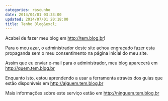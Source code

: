 ```yaml
---
categories: rascunho
date: 2014/04/01 03:33:00
updated: 2014/07/01 20:18:00
title: Tenho Blog&excl;
---
```

Acabei de fazer meu blog em http://tem.blog.br!

Para o meu azar, o administrador deste site achou engraçado fazer esta
propaganda sem o meu consentimento na página inicial do meu site.

Assim que eu enviar e-mail para o administrador, meu blog aparecerá em
http://quem.tem.blog.br

Enquanto isto, estou aprendendo a usar a ferramenta através dos guias que
estão disponíveis em http://alguem.tem.blog.br

Mais informações sobre este serviço estão em http://ninguem.tem.blog.br
